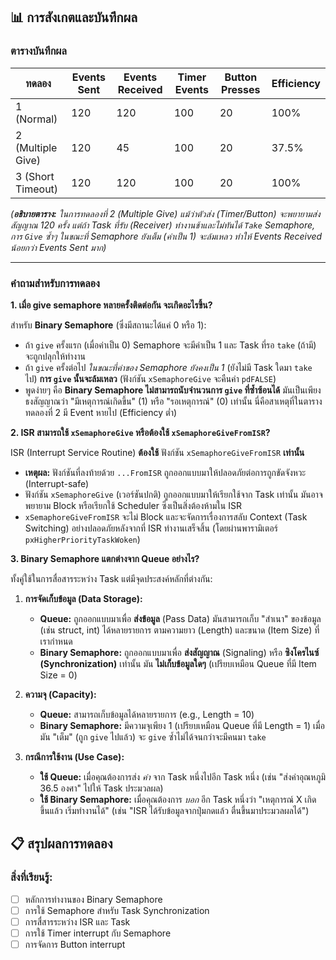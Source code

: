 ## 📊 การสังเกตและบันทึกผล

### ตารางบันทึกผล

| ทดลอง | Events Sent | Events Received | Timer Events | Button Presses | Efficiency |
|-------|-------------|-----------------|--------------|----------------|------------|
| 1 (Normal) | 120 | 120 | 100 | 20 | 100% |
| 2 (Multiple Give) | 120 | 45 | 100 | 20 | 37.5% |
| 3 (Short Timeout) | 120 | 120 | 100 | 20 | 100% |

*(**อธิบายตาราง:** ในการทดลองที่ 2 (Multiple Give) แม้ว่าตัวส่ง (Timer/Button) จะพยายามส่งสัญญาณ 120 ครั้ง แต่ถ้า Task ที่รับ (Receiver) ทำงานช้าและไม่ทันได้ `Take` Semaphore, การ `Give` ซ้ำๆ ในขณะที่ Semaphore ยังเต็ม (ค่าเป็น 1) จะล้มเหลว ทำให้ Events Received น้อยกว่า Events Sent มาก)*

---

### คำถามสำหรับการทดลอง

**1. เมื่อ give semaphore หลายครั้งติดต่อกัน จะเกิดอะไรขึ้น?**

สำหรับ **Binary Semaphore** (ซึ่งมีสถานะได้แค่ 0 หรือ 1):

* ถ้า `give` ครั้งแรก (เมื่อค่าเป็น 0) Semaphore จะมีค่าเป็น 1 และ Task ที่รอ `take` (ถ้ามี) จะถูกปลุกให้ทำงาน
* ถ้า `give` ครั้งต่อไป *ในขณะที่ค่าของ Semaphore ยังคงเป็น 1* (ยังไม่มี Task ใดมา `take` ไป) **การ `give` นั้นจะล้มเหลว** (ฟังก์ชัน `xSemaphoreGive` จะคืนค่า `pdFALSE`)
* พูดง่ายๆ คือ **Binary Semaphore ไม่สามารถนับจำนวนการ `give` ที่ซ้ำซ้อนได้** มันเป็นเพียงธงสัญญาณว่า "มีเหตุการณ์เกิดขึ้น" (1) หรือ "รอเหตุการณ์" (0) เท่านั้น นี่คือสาเหตุที่ในตารางทดลองที่ 2 มี Event หายไป (Efficiency ต่ำ)

**2. ISR สามารถใช้ `xSemaphoreGive` หรือต้องใช้ `xSemaphoreGiveFromISR`?**

ISR (Interrupt Service Routine) **ต้องใช้** ฟังก์ชัน `xSemaphoreGiveFromISR` **เท่านั้น**

* **เหตุผล:** ฟังก์ชันที่ลงท้ายด้วย `...FromISR` ถูกออกแบบมาให้ปลอดภัยต่อการถูกขัดจังหวะ (Interrupt-safe)
* ฟังก์ชัน `xSemaphoreGive` (เวอร์ชันปกติ) ถูกออกแบบมาให้เรียกใช้จาก Task เท่านั้น มันอาจพยายาม Block หรือเรียกใช้ Scheduler ซึ่งเป็นสิ่งต้องห้ามใน ISR
* `xSemaphoreGiveFromISR` จะไม่ Block และจะจัดการเรื่องการสลับ Context (Task Switching) อย่างปลอดภัยหลังจากที่ ISR ทำงานเสร็จสิ้น (โดยผ่านพารามิเตอร์ `pxHigherPriorityTaskWoken`)

**3. Binary Semaphore แตกต่างจาก Queue อย่างไร?**

ทั้งคู่ใช้ในการสื่อสารระหว่าง Task แต่มีจุดประสงค์หลักที่ต่างกัน:

1.  **การจัดเก็บข้อมูล (Data Storage):**
    * **Queue:** ถูกออกแบบมาเพื่อ **ส่งข้อมูล** (Pass Data) มันสามารถเก็บ "สำเนา" ของข้อมูล (เช่น struct, int) ได้หลายรายการ ตามความยาว (Length) และขนาด (Item Size) ที่เรากำหนด
    * **Binary Semaphore:** ถูกออกแบบมาเพื่อ **ส่งสัญญาณ** (Signaling) หรือ **ซิงโครไนซ์ (Synchronization)** เท่านั้น มัน **ไม่เก็บข้อมูลใดๆ** (เปรียบเหมือน Queue ที่มี Item Size = 0)

2.  **ความจุ (Capacity):**
    * **Queue:** สามารถเก็บข้อมูลได้หลายรายการ (e.g., Length = 10)
    * **Binary Semaphore:** มีความจุเพียง 1 (เปรียบเหมือน Queue ที่มี Length = 1) เมื่อมัน "เต็ม" (ถูก `give` ไปแล้ว) จะ `give` ซ้ำไม่ได้จนกว่าจะมีคนมา `take`

3.  **กรณีการใช้งาน (Use Case):**
    * **ใช้ Queue:** เมื่อคุณต้องการส่ง *ค่า* จาก Task หนึ่งไปอีก Task หนึ่ง (เช่น "ส่งค่าอุณหภูมิ 36.5 องศา" ไปให้ Task ประมวลผล)
    * **ใช้ Binary Semaphore:** เมื่อคุณต้องการ *บอก* อีก Task หนึ่งว่า "เหตุการณ์ X เกิดขึ้นแล้ว เริ่มทำงานได้" (เช่น "ISR ได้รับข้อมูลจากปุ่มกดแล้ว ตื่นขึ้นมาประมวลผลได้")

## 📋 สรุปผลการทดลอง

### สิ่งที่เรียนรู้:
- [ ] หลักการทำงานของ Binary Semaphore
- [ ] การใช้ Semaphore สำหรับ Task Synchronization
- [ ] การสื่สารระหว่าง ISR และ Task
- [ ] การใช้ Timer interrupt กับ Semaphore
- [ ] การจัดการ Button interrupt